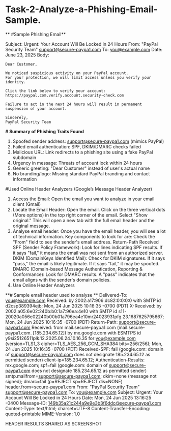 # Task-2-Analyze-a-Phishing-Email-Sample.
**
#Sample Phishing Email**

Subject: Urgent: Your Account Will Be Locked in 24 Hours
From: "PayPal Security Team" <support@secure-paypa1.com>
To: you@example.com
Date: June 23, 2025
Body:

    Dear Customer,

    We noticed suspicious activity on your PayPal account.
    For your protection, we will limit access unless you verify your identity.

    Click the link below to verify your account:
    https://paypal.com.verify.account.security-check.com

    Failure to act in the next 24 hours will result in permanent suspension of your account.

    Sincerely,
    PayPal Security Team

**# Summary of Phishing Traits Found**
1. Spoofed sender address: support@secure-paypa1.com (mimics PayPal)
2. Failed email authentication: SPF, DKIM/DMARC checks failed
3. Malicious URL: Link redirects to a phishing site using a fake PayPal subdomain
4. Urgency in message: Threats of account lock within 24 hours
5. Generic greeting: "Dear Customer" instead of user's actual name
6. No branding/logo: Missing standard PayPal branding and contact information

#Used Online Header Analyzers (Google’s Message Header Analyzer)
1. Access the Email: Open the email you want to analyze in your email client (Gmail)
2. Locate the Email Header:
    Open the email.
    Click on the three vertical dots (More options) in the top right corner of the email.
    Select "Show original." This will open a new tab with the full email header and the original message.
3. Analyse email header: Once you have the email header, you will see a lot of technical information. Key components to look for are:
     Check the "From" field to see the sender's email address.
     Return-Path
     Received
     SPF (Sender Policy Framework): Look for lines indicating SPF results. If it says "fail," it means the email was not sent from an authorized server.
     DKIM (DomainKeys Identified Mail): Check for DKIM signatures. If it says "pass," the email is likely legitimate. If it says "fail," it may be spoofed.
     DMARC (Domain-based Message Authentication, Reporting & Conformance): Look for DMARC results. A "pass" indicates that the email aligns with the sender's domain policies.
4. Use Online Header Analyzers


**# Sample email header used to analyse **
Delivered-To: you@example.com
Received: by 2002:a17:906:dc82:0:0:0:0 with SMTP id d2csp389394ejb;
        Mon, 24 Jun 2025 10:16:35 -0700 (PDT)
X-Received: by 2002:a05:6e02:240b:b0:1a7:96ea:4e10 with SMTP id s11-20020a056e02240b00b01a796ea4e10mr24023931pfg.23.1687625795667;
        Mon, 24 Jun 2025 10:16:35 -0700 (PDT)
Return-Path: <support@secure-paypa1.com>
Received: from mail.secure-paypa1.com (mail.secure-paypa1.com. [185.234.65.12])
        by mx.google.com with ESMTPS id y9si25126511plk.12.2025.06.24.10.16.35
        for <you@example.com>
        (version=TLS1_3 cipher=TLS_AES_256_GCM_SHA384 bits=256/256);
        Mon, 24 Jun 2025 10:16:35 -0700 (PDT)
Received-SPF: fail (google.com: domain of support@secure-paypa1.com does not designate 185.234.65.12 as permitted sender) client-ip=185.234.65.12;
Authentication-Results: mx.google.com;
       spf=fail (google.com: domain of support@secure-paypa1.com does not designate 185.234.65.12 as permitted sender) smtp.mailfrom=support@secure-paypa1.com;
       dkim=none (message not signed);
       dmarc=fail (p=REJECT sp=REJECT dis=NONE) header.from=secure-paypa1.com
From: "PayPal Security Team" <support@secure-paypa1.com>
To: you@example.com
Subject: Urgent: Your Account Will Be Locked in 24 Hours
Date: Mon, 24 Jun 2025 13:16:25 -0400
Message-ID: <149b35a21c244a9e9e3b3f6ddc@secure-paypa1.com>
Content-Type: text/html; charset=UTF-8
Content-Transfer-Encoding: quoted-printable
MIME-Version: 1.0

HEADER RESULTS SHARED AS SCREENSHOT 
